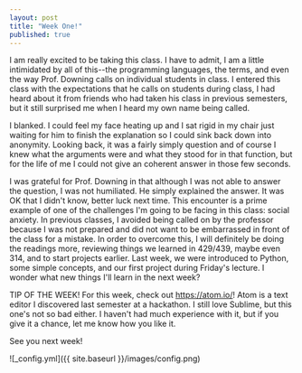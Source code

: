```yaml
---
layout: post
title: "Week One!"
published: true
---
```



I am really excited to be taking this class. I have to admit, I am a little intimidated by all of this--the programming languages, the terms, and even the way Prof. Downing calls on individual students in class. I entered this class with the expectations that he calls on students during class, I had heard about it from friends who had taken his class in previous semesters, but it still surprised me when I heard my own name being called.

I blanked. I could feel my face heating up and I sat rigid in my chair just waiting for him to finish the explanation so I could sink back down into anonymity. Looking back, it was a fairly simply question and of course I knew what the arguments were and what they stood for in that function, but for the life of me I could not give an coherent answer in those few seconds.

I was grateful for Prof. Downing in that although I was not able to answer the question, I was not humiliated. He simply explained the answer. It was OK that I didn't know, better luck next time. This encounter is a prime example of one of the challenges I'm going to be facing in this class: social anxiety. In previous classes, I avoided being called on by the professor because I was not prepared and did not want to be embarrassed in front of the class for a mistake. In order to overcome this, I will definitely be doing the readings more, reviewing things we learned in 429/439, maybe even 314, and to start projects earlier. Last week, we were introduced to Python, some simple concepts, and our first project during Friday's lecture. I wonder what new things I'll learn in the next week?

TIP OF THE WEEK!
For this week, check out https://atom.io/!
Atom is a text editor I discovered last semester at a hackathon. I still love Sublime, but this one's not so bad either. I haven't had much experience with it, but if you give it a chance, let me know how you like it.

See you next week!


![_config.yml]({{ site.baseurl }}/images/config.png)

